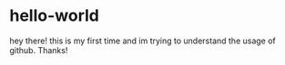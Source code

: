 # hello-world

hey there! this is my first time and im trying to understand the usage of github. Thanks!
